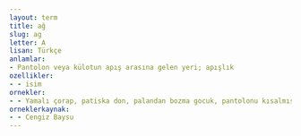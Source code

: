```yaml
---
layout: term
title: ağ
slug: ag
letter: A
lisan: Türkçe
anlamlar:
- Pantolon veya külotun apış arasına gelen yeri; apışlık
ozellikler:
- - isim
ornekler:
- - Yamalı çorap, patiska don, palandan bozma gocuk, pantolonu kısalmış, ağı yırtık, bilmem neresinden.
orneklerkaynak:
- - Cengiz Baysu
---
```

